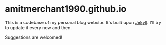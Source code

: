 amitmerchant1990.github.io
==========================

This is a codebase of my personal blog website. It's built upon [Jekyll](https://jekyllrb.com/). I'll try to update it every now and then.

Suggestions are welcomed!
